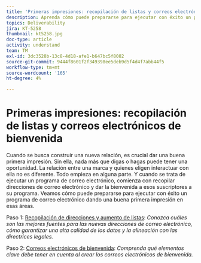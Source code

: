 ```yaml
---
title: 'Primeras impresiones: recopilación de listas y correos electrónicos de bienvenida'
description: Aprenda cómo puede prepararse para ejecutar con éxito un programa de correo electrónico dando una buena primera impresión.
topics: Deliverability
jira: KT-5258
thumbnail: kt5258.jpg
doc-type: article
activity: understand
team: TM
exl-id: 3dc3528b-13c8-4d18-afe1-b647bc5f8082
source-git-commit: 9444f8601f2f349398ee5deb9d5f4d4f7abb44f5
workflow-type: tm+mt
source-wordcount: '165'
ht-degree: 4%

---
```


# Primeras impresiones: recopilación de listas y correos electrónicos de bienvenida

Cuando se busca construir una nueva relación, es crucial dar una buena primera impresión. Sin ella, nada más que digas o hagas puede tener una oportunidad. La relación entre una marca y quienes eligen interactuar con ella no es diferente. Todo empieza en alguna parte. Y cuando se trata de ejecutar un programa de correo electrónico, comienza con recopilar direcciones de correo electrónico y dar la bienvenida a esos suscriptores a su programa. Veamos cómo puede prepararse para ejecutar con éxito un programa de correo electrónico dando una buena primera impresión en esas áreas.

Paso 1:  [Recopilación de direcciones y aumento de listas](/help/first-impressions/address-collection-and-list-growth.md):
*Conozca cuáles son las mejores fuentes para las nuevas direcciones de correo electrónico, cómo garantizar una alta calidad de los datos y la alineación con las directrices legales.*

Paso 2:  [Correos electrónicos de bienvenida](/help/first-impressions/welcome-emails.md):
*Comprenda qué elementos clave debe tener en cuenta al crear los correos electrónicos de bienvenida.*
